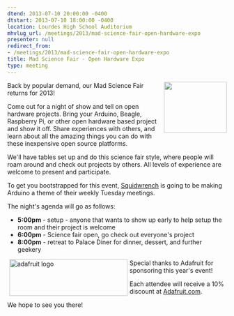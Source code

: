 ```yaml
---
dtend: 2013-07-10 20:00:00 -0400
dtstart: 2013-07-10 18:00:00 -0400
location: Lourdes High School Auditorium
mhvlug_url: /meetings/2013/mad-science-fair-open-hardware-expo
presenter: null
redirect_from:
- /meetings/2013/mad-science-fair-open-hardware-expo
title: Mad Science Fair - Open Hardware Expo
type: meeting
---
```



<img alt="" src="/sites/default/files/arduino.png" style="float: right; width: 144px; height: 117px; " />Back by popular demand, our Mad Science Fair returns for 2013!

Come out for a night of show and tell on open hardware projects. Bring your Arduino, Beagle, Raspberry Pi, or other open hardware based project and show it off. Share experiences with others, and learn about all the amazing things you can do with these inexpensive open source platforms.

We'll have tables set up and do this science fair style, where people will roam around and check out projects by others. All levels of experience are welcome to present and participate.

To get you bootstrapped for this event, [Squidwrench](http://squidwrench.org) is going to be making Arduino a theme of their weekly Tuesday meetings.

The night's agenda will go as follows:
- **5:00pm** - setup - anyone that wants to show up early to help setup the room and their project is welcome
- **6:00pm** - Science fair open, go check out everyone's project
- **8:00pm** - retreat to Palace Diner for dinner, dessert, and further geekery

<img alt="adafruit logo" src="/sites/default/files/u116/logo.gif" style="width: 271px; height: 84px; float: left; margin-left: 5px; margin-right: 5px; " />

Special thanks to Adafruit for sponsoring this year's event!



Each attendee will receive a 10% discount at [Adafruit.com](http://adafruit.com).



We hope to see you there!